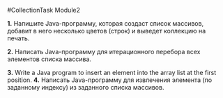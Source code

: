 #CollectionTask Module2

**1.** Напишите Java-программу, которая создаст список массивов, добавит в него несколько цветов (строк) и выведет коллекцию на печать.

**2.** Написать Java-программу для итерационного перебора всех элементов списка массива.

**3.** Write a Java program to insert an element into the array list at the first position.
**4.** Написать Java-программу для извлечения элемента (по заданному индексу) из заданного списка массивов.
